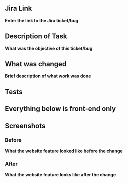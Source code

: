 ## Jira Link

**Enter the link to the Jira ticket/bug**

## Description of Task

**What was the objective of this ticket/bug**

## What was changed

**Brief description of what work was done**

## Tests

Everything below is front-end only
---


## Screenshots

### Before

**What the website feature looked like before the change**

### After

**What the website feature looks like after the change**